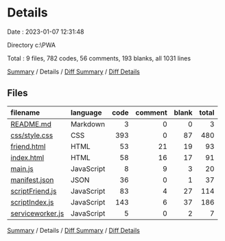 # Details

Date : 2023-01-07 12:31:48

Directory c:\\PWA

Total : 9 files,  782 codes, 56 comments, 193 blanks, all 1031 lines

[Summary](results.md) / Details / [Diff Summary](diff.md) / [Diff Details](diff-details.md)

## Files
| filename | language | code | comment | blank | total |
| :--- | :--- | ---: | ---: | ---: | ---: |
| [README.md](/README.md) | Markdown | 3 | 0 | 0 | 3 |
| [css/style.css](/css/style.css) | CSS | 393 | 0 | 87 | 480 |
| [friend.html](/friend.html) | HTML | 53 | 21 | 19 | 93 |
| [index.html](/index.html) | HTML | 58 | 16 | 17 | 91 |
| [main.js](/main.js) | JavaScript | 8 | 9 | 3 | 20 |
| [manifest.json](/manifest.json) | JSON | 36 | 0 | 1 | 37 |
| [scriptFriend.js](/scriptFriend.js) | JavaScript | 83 | 4 | 27 | 114 |
| [scriptIndex.js](/scriptIndex.js) | JavaScript | 143 | 6 | 37 | 186 |
| [serviceworker.js](/serviceworker.js) | JavaScript | 5 | 0 | 2 | 7 |

[Summary](results.md) / Details / [Diff Summary](diff.md) / [Diff Details](diff-details.md)